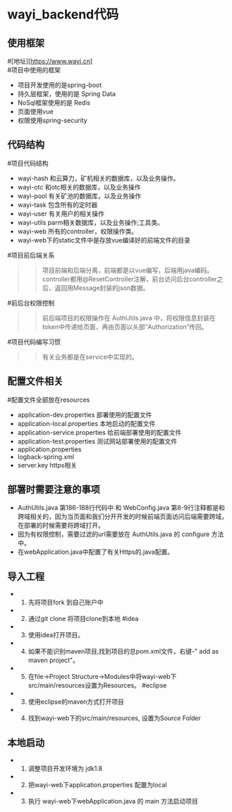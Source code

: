 wayi_backend代码
=============================
使用框架
-----------------------------
#[地址][https://www.wayi.cn]<br>
#项目中使用的框架
* 项目开发使用的是spring-boot
* 持久层框架，使用的是 Spring Data
* NoSql框架使用的是 Redis
* 页面使用vue
* 权限使用spring-security

代码结构
-----------------------------
#项目代码结构<br>
* wayi-hash 和云算力，矿机相关的数据库，以及业务操作。
* wayi-otc	和otc相关的数据库，以及业务操作
* wayi-pool	有关矿池的数据库，以及业务操作
* wayi-task 包含所有的定时器
* wayi-user 有关用户的相关操作
* wayi-utils parm相关数据库，以及业务操作;工具类。
* wayi-web	所有的controller，权限操作类。<br>
* wayi-web下的static文件中是存放vue编译好的前端文件的目录

#项目前后端关系<br>
>>	项目前端和后端分离，前端都是以vue编写，后端用java编码。controller都用@ResetController注解，前台访问后台controller之后，返回用Message封装的json数据。

#前后台权限控制<br>
>>	前后端项目的权限操作在 AuthUtils.java 中，将权限信息封装在token中传递给页面，再由页面以头部“Authorization”传回。

#项目代码编写习惯<br>
>>有关业务都是在service中实现的。

配置文件相关
-----------------------------
#配置文件全部放在resources<br>
* application-dev.properties 部署使用的配置文件
* application-local.properties 本地启动的配置文件
* application-service.properties 给前端部署使用的配置文件
* application-test.properties 测试网站部署使用的配置文件
* application.properties 
* logback-spring.xml 
* server.key https相关

部署时需要注意的事项
-----------------------------
* AuthUtils.java 第186-188行代码中  和 WebConfig.java 第8-9行注释都是和跨域相关的，因为当页面和我们分开开发的时候前端页面访问后端需要跨域，在部署的时候需要将跨域打开。
* 因为有权限控制，需要过滤的url需要放在 AuthUtils.java 的 configure 方法中。
* 在webApplication.java中配置了有关Https的.java配置。

导入工程
-----------------------------
* 1. 先将项目fork 到自己账户中
* 2. 通过git clone 将项目clone到本地
#idea
* 3. 使用idea打开项目。
* 4. 如果不能识别maven项目,找到项目的总pom.xml文件，右键-" add as maven project"。
* 5. 在file->Project Structure->Modules中将wayi-web下src/main/resources设置为Resources。
#eclipse
* 3. 使用eclipse的maven方式打开项目
* 4. 找到wayi-web下的src/main/resources, 设置为Source Folder


本地启动
-----------------------------
* 1. 调整项目开发环境为 jdk1.8
* 2. 把wayi-web下application.properties 配置为local
* 3. 执行 wayi-web下webApplication.java 的 main 方法启动项目


